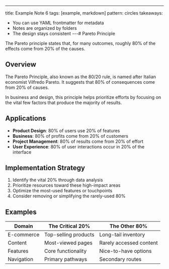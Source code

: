 ---
title: Example Note 6
tags: [example, markdown]
pattern: circles
takeaways:
  - You can use YAML frontmatter for metadata
  - Notes are organized by folders
  - The design stays consistent
---# Pareto Principle

The Pareto principle states that, for many outcomes, roughly 80% of the effects come from 20% of the causes.

## Overview

The Pareto Principle, also known as the 80/20 rule, is named after Italian economist Vilfredo Pareto. It suggests that 80% of consequences come from 20% of causes.

In business and design, this principle helps prioritize efforts by focusing on the vital few factors that produce the majority of results.

## Applications

* **Product Design**: 80% of users use 20% of features
* **Business**: 80% of profits come from 20% of customers
* **Project Management**: 80% of results come from 20% of effort
* **User Experience**: 80% of user interactions occur in 20% of the interface

## Implementation Strategy

1. Identify the vital 20% through data analysis
2. Prioritize resources toward these high-impact areas
3. Optimize the most-used features or touchpoints
4. Consider removing or simplifying the rarely-used 80%

## Examples

| Domain | The Critical 20% | The Other 80% |
| ------ | ---------------- | ------------- |
| E-commerce | Top-selling products | Long-tail inventory |
| Content | Most-viewed pages | Rarely accessed content |
| Features | Core functionality | Nice-to-have options |
| Navigation | Primary pathways | Secondary routes |
